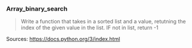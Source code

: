 ### Array_binary_search <br>

>Write a function that takes in a sorted list and a value,
>retutning the index of the given value in the list.
>IF not in list, return -1

Sources: https://docs.python.org/3/index.html
